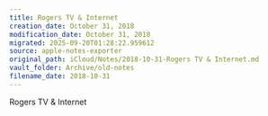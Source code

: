 ```yaml
---
title: Rogers TV & Internet
creation_date: October 31, 2018
modification_date: October 31, 2018
migrated: 2025-09-20T01:28:22.959612
source: apple-notes-exporter
original_path: iCloud/Notes/2018-10-31-Rogers TV & Internet.md
vault_folder: Archive/old-notes
filename_date: 2018-10-31
---
```



Rogers TV & Internet

